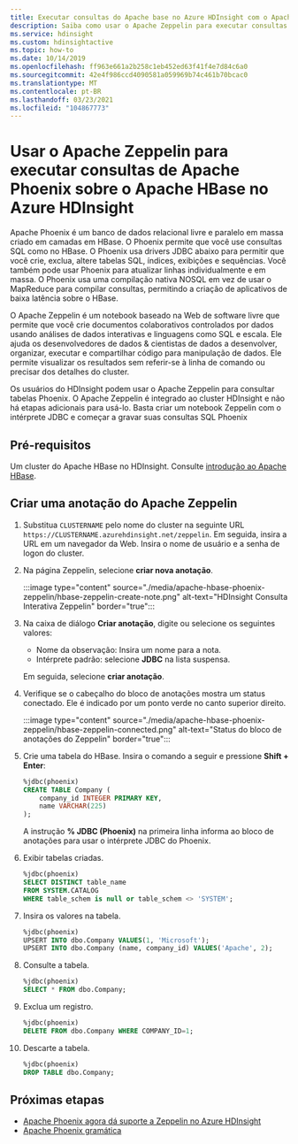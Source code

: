 ```yaml
---
title: Executar consultas do Apache base no Azure HDInsight com o Apache Phoenix
description: Saiba como usar o Apache Zeppelin para executar consultas do Apache base com o Phoenix.
ms.service: hdinsight
ms.custom: hdinsightactive
ms.topic: how-to
ms.date: 10/14/2019
ms.openlocfilehash: ff963e661a2b258c1eb452ed63f41f4e7d84c6a0
ms.sourcegitcommit: 42e4f986ccd4090581a059969b74c461b70bcac0
ms.translationtype: MT
ms.contentlocale: pt-BR
ms.lasthandoff: 03/23/2021
ms.locfileid: "104867773"
---
```

# <a name="use-apache-zeppelin-to-run-apache-phoenix-queries-over-apache-hbase-in-azure-hdinsight"></a>Usar o Apache Zeppelin para executar consultas de Apache Phoenix sobre o Apache HBase no Azure HDInsight

Apache Phoenix é um banco de dados relacional livre e paralelo em massa criado em camadas em HBase. O Phoenix permite que você use consultas SQL como no HBase. O Phoenix usa drivers JDBC abaixo para permitir que você crie, exclua, altere tabelas SQL, índices, exibições e sequências.  Você também pode usar Phoenix para atualizar linhas individualmente e em massa. O Phoenix usa uma compilação nativa NOSQL em vez de usar o MapReduce para compilar consultas, permitindo a criação de aplicativos de baixa latência sobre o HBase.

O Apache Zeppelin é um notebook baseado na Web de software livre que permite que você crie documentos colaborativos controlados por dados usando análises de dados interativas e linguagens como SQL e escala. Ele ajuda os desenvolvedores de dados & cientistas de dados a desenvolver, organizar, executar e compartilhar código para manipulação de dados. Ele permite visualizar os resultados sem referir-se à linha de comando ou precisar dos detalhes do cluster.

Os usuários do HDInsight podem usar o Apache Zeppelin para consultar tabelas Phoenix. O Apache Zeppelin é integrado ao cluster HDInsight e não há etapas adicionais para usá-lo. Basta criar um notebook Zeppelin com o intérprete JDBC e começar a gravar suas consultas SQL Phoenix

## <a name="prerequisites"></a>Pré-requisitos

Um cluster do Apache HBase no HDInsight. Consulte [introdução ao Apache HBase](./apache-hbase-tutorial-get-started-linux.md).

## <a name="create-an-apache-zeppelin-note"></a>Criar uma anotação do Apache Zeppelin

1. Substitua `CLUSTERNAME` pelo nome do cluster na seguinte URL `https://CLUSTERNAME.azurehdinsight.net/zeppelin`. Em seguida, insira a URL em um navegador da Web. Insira o nome de usuário e a senha de logon do cluster.

1. Na página Zeppelin, selecione **criar nova anotação**.

   :::image type="content" source="./media/apache-hbase-phoenix-zeppelin/hbase-zeppelin-create-note.png" alt-text="HDInsight Consulta Interativa Zeppelin" border="true":::

1. Na caixa de diálogo **Criar anotação**, digite ou selecione os seguintes valores:

   - Nome da observação: Insira um nome para a nota.
   - Intérprete padrão: selecione **JDBC** na lista suspensa.

   Em seguida, selecione **criar anotação**.

1. Verifique se o cabeçalho do bloco de anotações mostra um status conectado. Ele é indicado por um ponto verde no canto superior direito.

   :::image type="content" source="./media/apache-hbase-phoenix-zeppelin/hbase-zeppelin-connected.png" alt-text="Status do bloco de anotações do Zeppelin" border="true":::

1. Crie uma tabela do HBase. Insira o comando a seguir e pressione **Shift + Enter**:

   ```sql
   %jdbc(phoenix)
   CREATE TABLE Company (
       company_id INTEGER PRIMARY KEY,
       name VARCHAR(225)
   );
   ```

   A instrução **% JDBC (Phoenix)** na primeira linha informa ao bloco de anotações para usar o intérprete JDBC do Phoenix.

1. Exibir tabelas criadas.

   ```sql
   %jdbc(phoenix)
   SELECT DISTINCT table_name
   FROM SYSTEM.CATALOG
   WHERE table_schem is null or table_schem <> 'SYSTEM';
   ```

1. Insira os valores na tabela.

   ```sql
   %jdbc(phoenix)
   UPSERT INTO dbo.Company VALUES(1, 'Microsoft');
   UPSERT INTO dbo.Company (name, company_id) VALUES('Apache', 2);
   ```

1. Consulte a tabela.

   ```sql
   %jdbc(phoenix)
   SELECT * FROM dbo.Company;
   ```

1. Exclua um registro.

   ```sql
   %jdbc(phoenix)
   DELETE FROM dbo.Company WHERE COMPANY_ID=1;
   ```

1. Descarte a tabela.

   ```sql
   %jdbc(phoenix)
   DROP TABLE dbo.Company;
   ```

## <a name="next-steps"></a>Próximas etapas

- [Apache Phoenix agora dá suporte a Zeppelin no Azure HDInsight](/archive/blogs/ashish/apache-phoenix-now-supports-zeppelin-in-azure-hdinsight)
- [Apache Phoenix gramática](https://phoenix.apache.org/language/index.html)